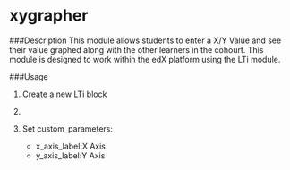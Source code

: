xygrapher
=========

###Description
This module allows students to enter a X/Y Value and see their value graphed along with the other learners in the cohourt.
This module is designed to work within the edX platform using the LTi module.

###Usage
1. Create a new LTi block
2. 

4. Set custom_parameters:
	- x_axis_label:X Axis
	- y_axis_label:Y Axis

